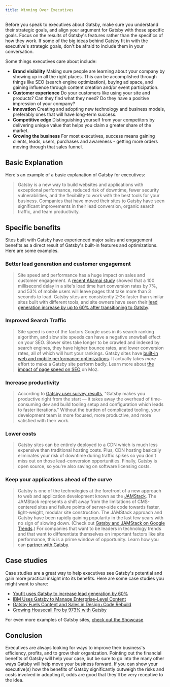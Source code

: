 ```yaml
---
title: Winning Over Executives
---
```


Before you speak to executives about Gatsby, make sure you understand their strategic goals, and align your argument for Gatsby with those specific goals. Focus on the results of Gatsby's features rather than the specifics of how they work. If some of the big ideas behind Gatsby fit in with the executive's strategic goals, don't be afraid to include them in your conversation.

Some things executives care about include:

- **Brand visibility** Making sure people are learning about your company by showing up in all the right places. This can be accomplished through things like SEO (search engine optimization), buying ad space, and gaining influence through content creation and/or event participation.
- **Customer experience** Do your customers like using your site and products? Can they find what they need? Do they have a positive impression of your company?
- **Innovation** Creating and adopting new technology and business models, preferably ones that will have long-term success.
- **Competitive edge** Distinguishing yourself from your competitors by delivering unique value that helps you claim a greater share of the market.
- **Growing the business** For most executives, success means gaining clients, leads, users, purchases and awareness - getting more orders moving through that sales funnel.

## Basic Explanation

Here's an example of a basic explanation of Gatsby for executives:

> Gatsby is a new way to build websites and applications with exceptional performance, reduced risk of downtime, fewer security vulnerabilities, and the flexibility to work with the best tools for your business. Companies that have moved their sites to Gatsby have seen significant improvements in their lead conversion, organic search traffic, and team productivity.

## Specific benefits

Sites built with Gatsby have experienced major sales and engagement benefits as a direct result of Gatsby's built-in features and optimizations. Here are some examples.

### Better lead generation and customer engagement

> Site speed and performance has a huge impact on sales and customer engagement. A [recent Akamai study](https://www.akamai.com/uk/en/about/news/press/2017-press/akamai-releases-spring-2017-state-of-online-retail-performance-report.jsp) showed that a 100 millisecond delay in a site's load time hurt conversion rates by 7%, and 53% of mobile users will leave pages that take more than 3 seconds to load. Gatsby sites are consistently 2-3x faster than similar sites built with different tools, and site owners have seen their [lead generation increase by up to 60% after transitioning to Gatsby](/blog/2018-11-16-youfit-case-study/).

### Improved Search Traffic

> Site speed is one of the factors Google uses in its search ranking algorithm, and slow site speeds can have a negative snowball effect on your SEO. Slower sites take longer to be crawled and indexed by search engines, they have higher bounce rates, and lower conversion rates, all of which will hurt your rankings. Gatsby sites have [built-in web and mobile performance optimizations](/blog/2018-11-07-gatsby-for-apps/#why-gatsby-for-apps). It actually takes _more_ effort to make a Gatsby site perform badly. Learn more about [the impact of page speed on SEO](https://moz.com/learn/seo/page-speed) on Moz.

### Increase productivity

> According to [Gatsby user survey results](/blog/2019-03-05-dot-org-messaging-survey/#productive-from-the-start), "Gatsby makes you productive right from the start — it takes away the overhead of time-consuming dev and build tooling setup and configuration which leads to faster iterations." Without the burden of complicated tooling, your development team is more focused, more productive, and more satisfied with their work.

### Lower costs

> Gatsby sites can be entirely deployed to a CDN which is much less expensive than traditional hosting costs. Plus, CDN hosting basically eliminates your risk of downtime during traffic spikes so you don't miss out on those lead-conversion opportunities. Finally, Gatsby is open source, so you're also saving on software licensing costs.

### Keep your applications ahead of the curve

> Gatsby is one of the technologies at the forefront of a new approach to web and application development known as the [JAMStack](https://jamstack.org/). The JAMStack represents a shift away from the limitations of CMS-centered sites and failure points of server-side code towards faster, light-weight, modular site construction. The JAMStack approach and Gatsby have been rapidly gaining popularity in the last few years with no sign of slowing down. (Check out [Gatsby and JAMStack on Google Trends](https://trends.google.com/trends/explore?date=today%205-y&geo=US&q=jamstack,gatsby%20js).) For companies that want to be leaders in technology trends and that want to differentiate themselves on important factors like site performance, this is a prime window of opportunity. Learn how you can [partner with Gatsby](/docs/partnering-with-gatsby/).

## Case studies

Case studies are a great way to help executives see Gatsby's potential and gain more practical insight into its benefits. Here are some case studies you might want to share:

- [Youfit uses Gatsby to increase lead generation by 60%](/blog/2018-11-16-youfit-case-study/)
- [IBM Uses Gatsby to Manage Enterprise-Level Content](/blog/2018-12-17-ibm-case-study/#big-company-big-website)
- [Gatsby Fuels Content and Sales in Design+Code Rebuild](/blog/2019-03-15-design-code-blog-post/)
- [Growing Housecall Pro by 973% with Gatsby](/blog/2019-05-02-growing-housecall-pro-by-973-percent/)

For even more examples of Gatsby sites, [check out the Showcase](/showcase/)

## Conclusion

Executives are always looking for ways to improve their business's efficiency, profits, and to grow their organization. Pointing out the financial benefits of Gatsby will help your case, but be sure to go into the many other ways Gatsby will help move your business forward. If you can show your executive(s) how the benefits of Gatsby significantly outweigh the risks and costs involved in adopting it, odds are good that they'll be very receptive to the idea.
